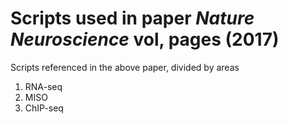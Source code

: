 # Scripts used in paper *Nature Neuroscience* **vol**, pages (2017)

Scripts referenced in the above paper, divided by areas

1. RNA-seq
2. MISO
3. ChIP-seq
